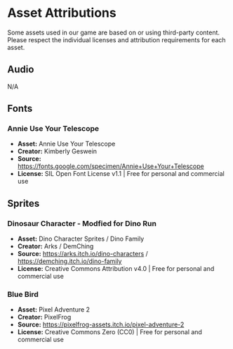 # Asset Attributions

Some assets used in our game are based on or using third-party content. 
Please respect the individual licenses and attribution requirements for each asset.

## Audio

N/A

## Fonts

### Annie Use Your Telescope
- **Asset:** Annie Use Your Telescope
- **Creator:** Kimberly Geswein
- **Source:** https://fonts.google.com/specimen/Annie+Use+Your+Telescope
- **License:** SIL Open Font License v1.1 | Free for personal and commercial use

## Sprites

### Dinosaur Character - Modfied for Dino Run
- **Asset:** Dino Character Sprites / Dino Family
- **Creator:** Arks / DemChing
- **Source:** https://arks.itch.io/dino-characters / https://demching.itch.io/dino-family
- **License:** Creative Commons Attribution v4.0 | Free for personal and commercial use

### Blue Bird
- **Asset:** Pixel Adventure 2
- **Creator:** PixelFrog
- **Source:** https://pixelfrog-assets.itch.io/pixel-adventure-2
- **License:** Creative Commons Zero (CC0) | Free for personal and commercial use
